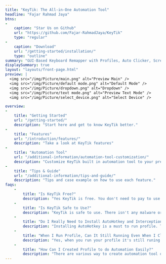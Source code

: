 ```yaml
---
title: "KeyTik: The All-in-One Automation Tool"
headline: "Fajar Rahmad Jaya"
btns:
-
    caption: "Star Us on Github"
    url: "https://github.com/Fajar-RahmadJaya/KeyTik"
    type: "regular"
-
    caption: "Download"
    url: "/getting-started/installation/"
    type: "outline"
summary: "GUI-Based Keyboard Remapper with Profiles, Auto Clicker, Screen Clicker, Multiple Files Opener, AutoHotkey Script Manager and More."
displaySummary: true
layout: "layouts/front-page.html"
preview: |
  <img src="/img/Picture/main.png" alt="Preview Main" />
  <img src="/img/Picture/default mode.png" alt="Default Mode" />
  <img src="/img/Picture/dropdown.png" alt="Dropdown" />
  <img src="/img/Picture/text mode.png" alt="Preview Text Mode" />
  <img src="/img/Picture/select_device.png" alt="Select Device" />

overview:
-
    title: "Getting Started"
    url: "/getting-started/"
    description: "Start here and get to know KeyTik better."
-
    title: "Features"
    url: "/introduction/features/"
    description: "Take a look at KeyTik features"
-
    title: "Automation Tool"
    url: "/additional-information/automation-tool-customization/"
    description: "Customize KeyTik built in automation tool to your preferences."
-
    title: "Tips & Guide"
    url: "/additional-information/tips-and-guide/"
    description: "Tips and case example on how to use each feature."
faqs:
    -
        title: "Is KeyTik Free?"
        description: "Yes KeyTik is free. You don't need to pay to use KeyTik. Also KeyTik software didn't has any ads, so the software itself is also free ads. To monetize, i take it from GitHub sponsor and documentation websited Ads."
    - 
        title: "Is KeyTik Safe to Use?"
        description: "KeyTik is safe to use. There isn't any malware or anything bad in the code. KeyTik is trusted by softpedia and got a reward as certified no spyware, no adware, no viruses. You can also try to check the source code on virus total to check whether there is any virus or not on it. We created KeyTik without any intention to harm you. We wanted to build trust with you, so we hope you can rest assured and able to use KeyTik without any worries."
    - 
        title: "Do I Really Need to Install AutoHotkey and Interception Driver?"
        description: "Installing AutoHotkey is a must to run profile. This is because, each profile is using AutoHotkey to be able to do the task. For Interception driver, you don't need to install it if you don't use, assign profile on specific device feature. But, if you use assign profile on sepcific device faeture, then you must install it to make this feature work."
    -
        title: "When I Run Profile, Can It Still Running Even When I Close KeyTik Window?"
        description: "Yes, when you run your profile it's still runing even when you close KeyTik window. This is because, each profile is run using AutoHotkey which will make the profile run on background. You can view running profile on the 'Show Hidden Icon' in the taskbar."
    - 
        title: "How Can I Created Profile to do Automation Easily?"
        description: "There are various way to create automation tool on KeyTik. The key is, you need to use AutoHotkey v2 script or language. The first option is to download it from internet. There are various completed AutoHotkey script you can download online. After that you can import it to KeyTik. The second option is Using AI. AI can made you an AutoHotkey script that can do automation tool you want. The last option is created yourself. If you have coding experience, you can create the automation yourself using AutoHotkey script."
---
```

